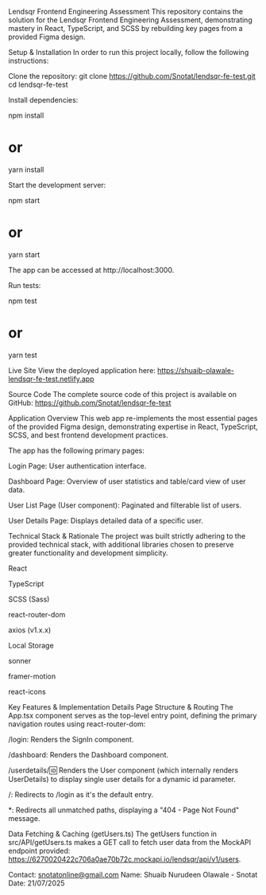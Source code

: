 Lendsqr Frontend Engineering Assessment
This repository contains the solution for the Lendsqr Frontend Engineering Assessment, demonstrating mastery in React, TypeScript, and SCSS by rebuilding key pages from a provided Figma design.

Setup & Installation
In order to run this project locally, follow the following instructions:

Clone the repository:
git clone https://github.com/Snotat/lendsqr-fe-test.git
cd lendsqr-fe-test

Install dependencies:

npm install
# or
yarn install

Start the development server:

npm start
# or
yarn start

The app can be accessed at http://localhost:3000.

Run tests:

npm test
# or
yarn test

Live Site
View the deployed application here:
https://shuaib-olawale-lendsqr-fe-test.netlify.app

Source Code
The complete source code of this project is available on GitHub:
https://github.com/Snotat/lendsqr-fe-test

Application Overview
This web app re-implements the most essential pages of the provided Figma design, demonstrating expertise in React, TypeScript, SCSS, and best frontend development practices.

The app has the following primary pages:

Login Page: User authentication interface.

Dashboard Page: Overview of user statistics and table/card view of user data.

User List Page (User component): Paginated and filterable list of users.

User Details Page: Displays detailed data of a specific user.

Technical Stack & Rationale
The project was built strictly adhering to the provided technical stack, with additional libraries chosen to preserve greater functionality and development simplicity.

React

TypeScript

SCSS (Sass)

react-router-dom

axios (v1.x.x)

Local Storage

sonner

framer-motion

react-icons

Key Features & Implementation Details
Page Structure & Routing
The App.tsx component serves as the top-level entry point, defining the primary navigation routes using react-router-dom:

/login: Renders the SignIn component.

/dashboard: Renders the Dashboard component.

/userdetails/:id: Renders the User component (which internally renders UserDetails) to display single user details for a dynamic id parameter.

/: Redirects to /login as it's the default entry.

*: Redirects all unmatched paths, displaying a "404 - Page Not Found" message.

Data Fetching & Caching (getUsers.ts)
The getUsers function in src/API/getUsers.ts makes a GET call to fetch user data from the MockAPI endpoint provided: https://6270020422c706a0ae70b72c.mockapi.io/lendsqr/api/v1/users.

Contact: snotatonline@gmail.com
Name: Shuaib Nurudeen Olawale - Snotat
Date: 21/07/2025
